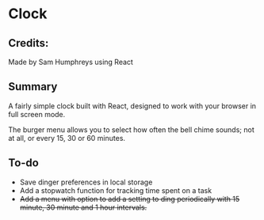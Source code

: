 # Clock

## Credits:

Made by Sam Humphreys using React

## Summary

A fairly simple clock built with React, designed to work with your browser in full screen mode.

The burger menu allows you to select how often the bell chime sounds; not at all, or every 15, 30 or 60 minutes.

## To-do

* Save dinger preferences in local storage
* Add a stopwatch function for tracking time spent on a task
* <s>Add a menu with option to add a setting to ding periodically with 15 minute, 30 minute and 1 hour intervals.</s>